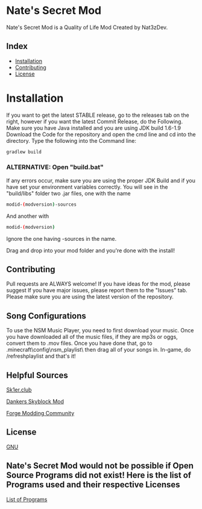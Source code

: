 # Nate's Secret Mod
Nate's Secret Mod is a Quality of Life Mod Created by Nat3zDev.

## Index
* [Installation](#Installation)
* [Contributing](#Contributing)
* [License](#license)

# Installation
If you want to get the latest STABLE release, go to the releases tab on the right, however if you want the latest Commit Release, do the Following.
Make sure you have Java installed and you are using JDK build 1.6-1.9
Download the Code for the repository and open the cmd line and cd into the directory.
Type the following into the Command line:
```bash
gradlew build
```
### ALTERNATIVE: Open "build.bat"

If any errors occur, make sure you are using the proper JDK Build and if you have set your environment variables correctly.
You will see in the "build/libs" folder two .jar files, one with the name
```bash
modid-(modversion)-sources
```
And another with
```bash
modid-(modversion)
```
Ignore the one having -sources in the name.

Drag and drop into your mod folder and you're done with the install!

## Contributing
Pull requests are ALWAYS welcome! If you have ideas for the mod, please suggest
If you have major issues, please report them to the "Issues" tab.
Please make sure you are using the latest version of the repository.

## Song Configurations
To use the NSM Music Player, you need to first download your music. Once you have downloaded all of the music files, if they are mp3s or oggs, convert them to .mov files. Once you have done that, go to .minecraft\config\nsm_playlist\ then drag all of your songs in. In-game, do /refreshplaylist and that's it!

## Helpful Sources
[Sk1er.club](https://sk1er.club/discord)

[Dankers Skyblock Mod](https://discord.gg/mxA7sSX9q3)

[Forge Modding Community](https://discord.gg/UvedJ9m)

## License
[GNU](https://choosealicense.com/licenses/gpl-3.0/)

## Nate's Secret Mod would not be possible if Open Source Programs did not exist! Here is the list of Programs used and their respective Licenses
[List of Programs](https://github.com/Nat3z/SkyblockMod/blob/main/OPEN_SOURCE_SOFTWARE_USED.md)

